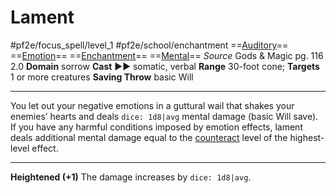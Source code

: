 # Lament
#pf2e/focus_spell/level_1 #pf2e/school/enchantment 
==[Auditory](../../../../../TTRPGShare-Pathfinder-2E-Vault/rules/traits/auditory.md)== ==[Emotion](../../../../../TTRPGShare-Pathfinder-2E-Vault/rules/traits/emotion.md)== ==[Enchantment](../../../../../TTRPGShare-Pathfinder-2E-Vault/rules/traits/enchantment.md)== ==[Mental](../../../../../TTRPGShare-Pathfinder-2E-Vault/rules/traits/mental.md)==
*Source* Gods & Magic pg. 116 2.0
**Domain** sorrow
**Cast** ►► somatic, verbal
**Range** 30-foot cone; **Targets** 1 or more creatures
**Saving Throw** basic Will

---
You let out your negative emotions in a guttural wail that shakes your enemies’ hearts and deals `dice: 1d8|avg` mental damage (basic Will save). If you have any harmful conditions imposed by emotion effects, lament deals additional mental damage equal to the [counteract](../../../Rules/Counteracting.md) level of the highest-level effect.

<hr>

**Heightened (+1)** The damage increases by `dice: 1d8|avg`.